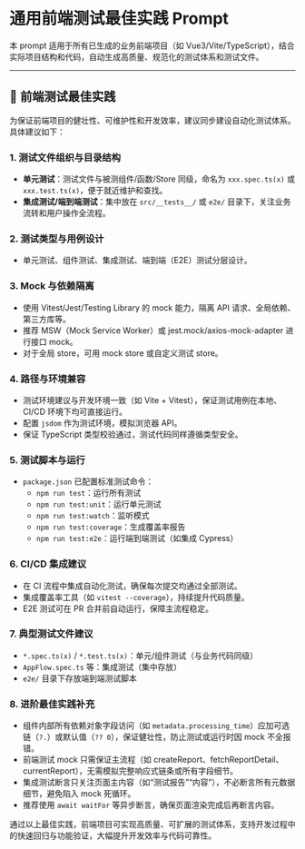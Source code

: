 # 通用前端测试最佳实践 Prompt

本 prompt 适用于所有已生成的业务前端项目（如 Vue3/Vite/TypeScript），结合实际项目结构和代码，自动生成高质量、规范化的测试体系和测试文件。

---

## 🧪 前端测试最佳实践

为保证前端项目的健壮性、可维护性和开发效率，建议同步建设自动化测试体系。具体建议如下：

### 1. 测试文件组织与目录结构
- **单元测试**：测试文件与被测组件/函数/Store 同级，命名为 `xxx.spec.ts(x)` 或 `xxx.test.ts(x)`，便于就近维护和查找。
- **集成测试/端到端测试**：集中放在 `src/__tests__/` 或 `e2e/` 目录下，关注业务流转和用户操作全流程。

### 2. 测试类型与用例设计
- 单元测试、组件测试、集成测试、端到端（E2E）测试分层设计。

### 3. Mock 与依赖隔离
- 使用 Vitest/Jest/Testing Library 的 mock 能力，隔离 API 请求、全局依赖、第三方库等。
- 推荐 MSW（Mock Service Worker）或 jest.mock/axios-mock-adapter 进行接口 mock。
- 对于全局 store，可用 mock store 或自定义测试 store。

### 4. 路径与环境兼容
- 测试环境建议与开发环境一致（如 Vite + Vitest），保证测试用例在本地、CI/CD 环境下均可直接运行。
- 配置 `jsdom` 作为测试环境，模拟浏览器 API。
- 保证 TypeScript 类型校验通过，测试代码同样遵循类型安全。

### 5. 测试脚本与运行
- `package.json` 已配置标准测试命令：
  - `npm run test`：运行所有测试
  - `npm run test:unit`：运行单元测试
  - `npm run test:watch`：监听模式
  - `npm run test:coverage`：生成覆盖率报告
  - `npm run test:e2e`：运行端到端测试（如集成 Cypress）

### 6. CI/CD 集成建议
- 在 CI 流程中集成自动化测试，确保每次提交均通过全部测试。
- 集成覆盖率工具（如 `vitest --coverage`），持续提升代码质量。
- E2E 测试可在 PR 合并前自动运行，保障主流程稳定。

### 7. 典型测试文件建议
- `*.spec.ts(x)` / `*.test.ts(x)`：单元/组件测试（与业务代码同级）
- `AppFlow.spec.ts` 等：集成测试（集中存放）
- `e2e/` 目录下存放端到端测试脚本

### 8. 进阶最佳实践补充
- 组件内部所有依赖对象字段访问（如 `metadata.processing_time`）应加可选链（`?.`）或默认值（`?? 0`），保证健壮性，防止测试或运行时因 mock 不全报错。
- 前端测试 mock 只需保证主流程（如 createReport、fetchReportDetail、currentReport），无需模拟完整响应式链条或所有字段细节。
- 集成测试断言只关注页面主内容（如“测试报告”“内容”），不必断言所有元数据细节，避免陷入 mock 死循环。
- 推荐使用 `await waitFor` 等异步断言，确保页面渲染完成后再断言内容。

通过以上最佳实践，前端项目可实现高质量、可扩展的测试体系，支持开发过程中的快速回归与功能验证，大幅提升开发效率与代码可靠性。 